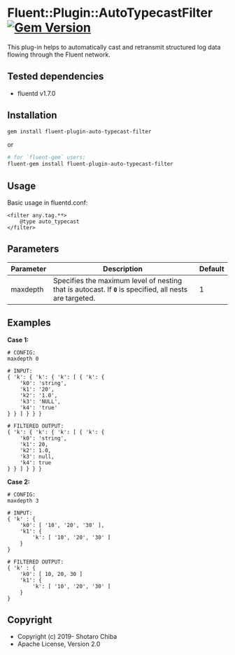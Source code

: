 # Fluent::Plugin::AutoTypecastFilter [![Gem Version](https://badge.fury.io/rb/fluent-plugin-auto-typecast-filter.svg)](https://badge.fury.io/rb/fluent-plugin-auto-typecast-filter)

This plug-in helps to automatically cast and retransmit structured log data flowing through the Fluent network.

## Tested dependencies

* fluentd v1.7.0

## Installation

```sh
gem install fluent-plugin-auto-typecast-filter
```

or

```sh
# for `fluent-gem` users:
fluent-gem install fluent-plugin-auto-typecast-filter
```

## Usage

Basic usage in fluentd.conf:

```
<filter any.tag.**>
    @type auto_typecast
</filter>
```

## Parameters

| Parameter | Description | Default |
---|---|---
| maxdepth | Specifies the maximum level of nesting that is autocast. If **`0`** is specified, all nests are targeted. | 1 |

## Examples

**Case 1:**

```plain
# CONFIG:
maxdepth 0

# INPUT:
{ 'k': { 'k': { 'k': [ { 'k': {
    'k0': 'string',
    'k1': '20',
    'k2': '1.0',
    'k3': 'NULL',
    'k4': 'true'
} } ] } } }

# FILTERED OUTPUT:
{ 'k': { 'k': { 'k': [ { 'k': {
    'k0': 'string',
    'k1': 20,
    'k2': 1.0,
    'k3': null,
    'k4': true
} } ] } } }
```

**Case 2:**

```plain
# CONFIG:
maxdepth 3

# INPUT:
{ 'k' : {
    'k0': [ '10', '20', '30' ],
    'k1': {
        'k': [ '10', '20', '30' ]
    }
}

# FILTERED OUTPUT:
{ 'k' : {
    'k0': [ 10, 20, 30 ]
    'k1': {
        'k': [ '10', '20', '30' ]
    }
}
```

## Copyright

* Copyright (c) 2019- Shotaro Chiba
* Apache License, Version 2.0

